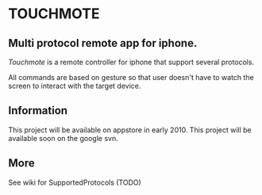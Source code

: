 # TOUCHMOTE #

## Multi protocol remote app for iphone. ##

_Touchmote_ is a remote controller for iphone that support several protocols.

All commands are based on gesture so that user doesn't have to watch the screen to interact with the target device.


## Information ##

This project will be available on appstore in early 2010.
This project will be available soon on the google svn.


## More ##

See wiki for SupportedProtocols (TODO)
